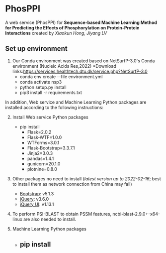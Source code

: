 # PhosPPI
A web service (PhosPPI) for **Sequence-based Machine Learning Method for Predicting the Effects of Phosphorylation on Protein-Protein Interactions** created by *Xiaokun Hong, Jiyang LV*

## Set up environment

1. Our Conda environment was created based on NetSurfP-3.0's Conda environment (Nucleic Acids Res,2022)
*Download links:https://services.healthtech.dtu.dk/service.php?NetSurfP-3.0
	* conda env create --file environment.yml
	* conda activate nsp3
	* python setup.py install
	* pip3 install -r requirements.txt

In addition, Web service and Machine Learning Python packages are installed according to the following instructions:

2. Install Web service Python packages
	* pip install 
		* Flask=2.0.2
		* Flask-WTF=1.0.0
		* WTForms=3.0.1
		* Flask-Bootstrap=3.3.7.1
		* Jinja2=3.0.3
		* pandas=1.4.1
		* gunicorn=20.1.0
		* plotnine=0.8.0
		
		
3. Other packages no need to install (*latest version up to 2022-02-16*; best to install them as network connection from China may fail)
   * [Bootstrap](https://getbootstrap.com/): v5.1.3
   * [jQuery](https://jquery.com/): v3.6.0
   * [jQuery UI](https://jqueryui.com/): v1.13.1

4. To perform PSI-BLAST to obtain PSSM features, ncbi-blast-2.9.0+-x64-linux are also needed to install.

5. Machine Learning Python packages
	* pip install	
		-

